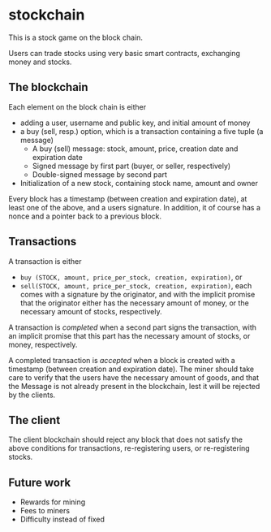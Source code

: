 # stockchain

This is a stock game on the block chain.

Users can trade stocks using very basic smart contracts, exchanging money and
stocks.


## The blockchain

Each element on the block chain is either
* adding a user, username and public key, and initial amount of money
* a buy (sell, resp.) option, which is a transaction containing a five
  tuple (a message)
  * A buy (sell) message: stock, amount, price, creation date and
    expiration date
  * Signed message by first part (buyer, or seller, respectively)
  * Double-signed message by second part
* Initialization of a new stock, containing stock name, amount and owner

Every block has a timestamp (between creation and expiration date), at least one
of the above, and a users signature.  In addition, it of course has a nonce and
a pointer back to a previous block.


## Transactions

A transaction is either
* `buy (STOCK, amount, price_per_stock, creation, expiration)`, or
* `sell(STOCK, amount, price_per_stock, creation, expiration)`,
each comes with a signature by the originator, and with the implicit promise
that the originator either has the necessary amount of money, or the necessary
amount of stocks, respectively.

A transaction is _completed_ when a second part signs the transaction, with an
implicit promise that this part has the necessary amount of stocks, or money,
respectively.

A completed transaction is _accepted_ when a block is created with a timestamp
(between creation and expiration date).  The miner should take care to verify
that the users have the necessary amount of goods, and that the Message is not
already present in the blockchain, lest it will be rejected by the clients.


## The client

The client blockchain should reject any block that does not satisfy the above
conditions for transactions, re-registering users, or re-registering stocks.


## Future work

* Rewards for mining
* Fees to miners
* Difficulty instead of fixed

